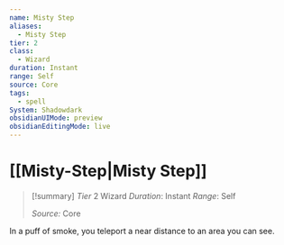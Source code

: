 ```yaml
---
name: Misty Step
aliases:
  - Misty Step
tier: 2
class:
  - Wizard
duration: Instant
range: Self
source: Core
tags:
  - spell
System: Shadowdark
obsidianUIMode: preview
obsidianEditingMode: live
---
```

# [[Misty-Step|Misty Step]]

>[!summary]
> *Tier* 2
> Wizard
> *Duration*: Instant
> *Range*: Self
> 
> *Source:* Core

In a puff of smoke, you teleport a near distance to an area you can see.



